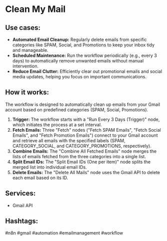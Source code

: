 # Clean My Mail

## Use cases:

-   **Automated Email Cleanup:** Regularly delete emails from specific categories like SPAM, Social, and Promotions to keep your inbox tidy and manageable.
-   **Scheduled Maintenance:** Run the workflow periodically (e.g., every 3 days) to automatically remove unwanted emails without manual intervention.
-   **Reduce Email Clutter:** Efficiently clear out promotional emails and social media updates, helping you focus on important communications.

## How it works:

The workflow is designed to automatically clean up emails from your Gmail account based on predefined categories (SPAM, Social, Promotions).

1.  **Trigger:** The workflow starts with a "Run Every 3 Days (Trigger)" node, which initiates the process at a set interval.
2.  **Fetch Emails:** Three "Fetch" nodes ("Fetch SPAM Emails", "Fetch Social Emails", and "Fetch Promotion Emails") connect to your Gmail account and retrieve all emails with the specified labels (SPAM, CATEGORY\_SOCIAL, and CATEGORY\_PROMOTIONS, respectively).
3.  **Combine Emails:** The "Combine All Fetched Emails" node merges the lists of emails fetched from the three categories into a single list.
4.  **Split Email IDs:** The "Split Email IDs (One per item)" node splits the merged list into individual email IDs.
5.  **Delete Emails:** The "Delete All Mails" node uses the Gmail API to delete each email based on its ID.

## Services:

-   Gmail API

## Hashtags:

#n8n #gmail #automation #emailmanagement #workflow
